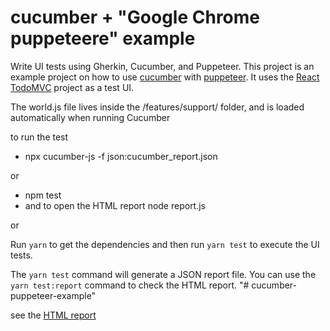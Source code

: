 # cucumber + "Google Chrome puppeteere" example

Write UI tests using Gherkin, Cucumber, and Puppeteer. This project is an example project on how to use [cucumber](https://github.com/cucumber/cucumber-js) with [puppeteer](https://github.com/GoogleChrome/puppeteer). It uses the [React TodoMVC](http://todomvc.com/examples/react/#/) project as a test UI.

The world.js file lives inside the /features/support/ folder, and is loaded automatically when running Cucumber  

to run the test 
- npx cucumber-js -f json:cucumber_report.json 

or 

- npm test     
- and to open the HTML report   node report.js 

or

Run `yarn` to get the dependencies and then run `yarn test` to execute the UI tests.

The `yarn test` command will generate a JSON report file. You can use the `yarn test:report` command to check the HTML report.
"# cucumber-puppeteer-example" 

see the [HTML report  ](https://github.com/Djelloul007/cucumber-puppeteer-example/blob/master/cucumber_report.html)
